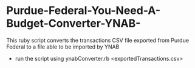 # Purdue-Federal-You-Need-A-Budget-Converter-YNAB-
This ruby script converts the transactions CSV file exported from Purdue Federal to a file able to be imported by YNAB

* run the script using ynabConverter.rb <exportedTransactions.csv> <FilenameToExport>

